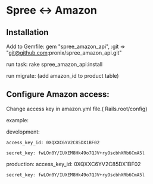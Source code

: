  Spree <-> Amazon
===========================================

Installation
------------

Add to Gemfile:
  gem "spree_amazon_api", :git => "git@github.com:pronix/spree_amazon_api.git"

run task:
   rake spree_amazon_api:install

run migrate: (add amazon_id to product table)


Configure Amazon access:
-----------------------
Change access key in amazon.yml file.( Rails.root/config)

example:

  development:

    access_key_id: 0XQXXC6YV2C85DX1BF02

    secret_key: fwLOn0Y/IUXEM8Hk49o7QJV+ryOscbhXRb6CmA5l

  production:
    access_key_id: 0XQXXC6YV2C85DX1BF02

    secret_key: fwLOn0Y/IUXEM8Hk49o7QJV+ryOscbhXRb6CmA5l
